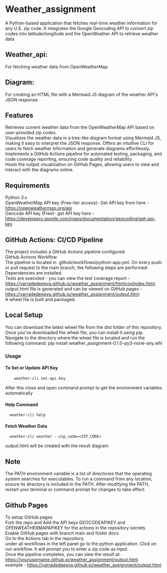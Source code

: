 # Weather_assignment
A Python-based application that fetches real-time weather information for any U.S. zip code. It integrates the Google Geocoding API to convert zip codes into latitude/longitude and the OpenWeather API to retrieve weather data

## Weather_api: 
For fetching weather data from OpenWeatherMap.
## Diagram: 
For creating an HTML file with a Mermaid JS diagram of the weather API's JSON response.

## Features
Retrieves current weather data from the OpenWeatherMap API based on user-provided zip codes.  
Visualizes the weather data in a tree-like diagram format using Mermaid JS, making it easy to interpret the JSON response.
Offers an intuitive CLI for users to fetch weather information and generate diagrams effortlessly.  
Implements a GitHub Actions pipeline for automated testing, packaging, and code coverage reporting, ensuring code quality and reliability.  
Hosts the output visualization on GitHub Pages, allowing users to view and interact with the diagrams online.

## Requirements
Python 3.x  
OpenWeatherMap API key (Free-tier access)- Get API key from here - https://openweathermap.org/api  
Geocode API key (Free)- get API key here - https://developers.google.com/maps/documentation/geocoding/get-api-key  

## GitHub Actions: CI/CD Pipeline
The project includes a GitHub Actions pipeline configured:  
GitHub Actions Workflow  
The pipeline is located in .github/workflows/python-app.yml. On every push or pull request to the main branch, the following steps are performed:  
Dependencies are installed.  
Tests are executed - you can view the test coverage report - https://yarradedeepya.github.io/weather_assignment/htmlcov/index.html.  
output.html file is generated and can be viewed on GitHub pages - https://yarradedeepya.github.io/weather_assignment/output.html  
A wheel file is built and packaged.  


## Local Setup
You can download the latest wheel file from the dist folder of this repository.
Once you've downloaded the wheel file, you can install it using pip. Navigate to the directory where the wheel file is located and run the following command:
            pip install weather_assignment-0.1.0-py3-none-any.whl

### Usage
#### To Set or Update API Key
        weather-cli set-api-key
After this close and open command prompt to get the environment variables automatically  

#### Help Command
      weather-cli help  
      
#### Fetch Weather Data
      weather-cli weather --zip_code=<ZIP_CODE>
output.html will be created with the result diagram

## Note
The PATH environment variable is a list of directories that the operating system searches for executables. To run a command from any location, ensure its directory is included in the PATH. After modifying the PATH, restart your terminal or command prompt for changes to take effect.

## Github Pages
To setup GitHub pages  
Fork the repo and Add the API keys GEOCODEAPIKEY and OPENWEATHERMAPAPIKEY for the actions in the repository secrets  
Enable GitHub pages with branch main and folder docs  
Go to the Actions tab in the repository.  
under all workflows in the left panel  go to the python application. Click on run workflow. It will prompt you to enter a zip code as input.  
Once the pipeline completes, you can view the result at:  
https://yourusername.github.io/weather_assignment/output.html  
example - https://yarradedeepya.github.io/weather_assignment/output.html 
